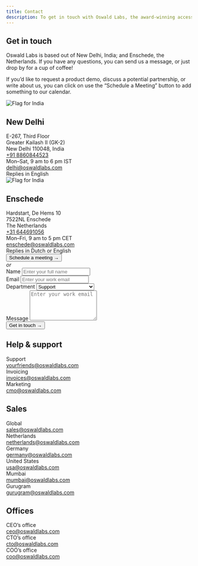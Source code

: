 ```yaml
---
title: Contact
description: To get in touch with Oswald Labs, the award-winning accessibility technology company based in New Delhi and Enschede, email at yourfriends@oswaldlabs.com.
---
```


<section class="hero">
	<div class="container">
		<div class="row justify-content-between">
			<div class="col-md-6">
				<h1>Get in touch</h1>
				<p>Oswald Labs is based out of New Delhi, India; and Enschede, the Netherlands. If you have any questions, you can send us a message, or just drop by for a cup of coffee!</p>
                <p>If you’d like to request a product demo, discuss a potential partnership, or write about us, you can click on use the “Schedule a Meeting” button to add something to our calendar.</p>
                <div class="row mt-5">
                    <div class="col-md">
                        <div>
                            <img class="rounded-circle w-20 mb-3 image-shadow" alt="Flag for India" src="https://cdnjs.cloudflare.com/ajax/libs/flag-icon-css/3.2.1/flags/1x1/in.svg">
                        </div>
                        <h2 class="h4 mt-0">New Delhi</h2>
                        <div>
                            <div>E-267, Third Floor</div>
                            <div>Greater Kailash II (GK-2)</div>
                            <div>New Delhi 110048, India</div>
                        </div>
                        <div class="mt-3">
                            <div>
                                <i data-fa-transform="flip-h" class="fas fa-phone mr-2"></i>
                                <a href="tel:+918860844523">+91 8860844523</a>
                            </div>
                            <div class="small">Mon–Sat, 9 am to 6 pm IST</div>
                        </div>
                        <div class="mt-3">
                            <div>
                                <i class="fas fa-envelope mr-2"></i>
                                <span><a href="mailto:delhi@oswaldlabs.com">delhi@oswaldlabs.com</a></span>
                            </div>
                            <div class="small">Replies in English</div>
                        </div>
                    </div>
                    <div class="col-md">
                        <div>
                            <img class="rounded-circle w-20 mb-3 image-shadow" alt="Flag for India" src="https://cdnjs.cloudflare.com/ajax/libs/flag-icon-css/3.2.1/flags/1x1/nl.svg">
                        </div>
                        <h2 class="h4 mt-0">Enschede</h2>
                        <div>
                            <div>Hardstart, De Hems 10</div>
                            <div>7522NL Enschede</div>
                            <div>The Netherlands</div>
                        </div>
                        <div class="mt-3">
                            <div>
                                <i data-fa-transform="flip-h" class="fas fa-phone mr-2"></i>
                                <a href="tel:+31644691056">+31 644691056</a>
                            </div>
                            <div class="small">Mon–Fri, 9 am to 5 pm CET</div>
                        </div>
                        <div class="mt-3">
                            <div>
                                <i class="fas fa-envelope mr-2"></i>
                                <span><a href="mailto:enschede@oswaldlabs.com">enschede@oswaldlabs.com</a></span>
                            </div>
                            <div class="small">Replies in Dutch or English</div>
                        </div>
                    </div>
                </div>
            </div>
            <div class="col-md-5">
                <link rel="stylesheet" href="https://assets.calendly.com/assets/external/widget.css">
                <button class="btn btn-primary btn-block calendly-button" type="button" onclick="Calendly.showPopupWidget('https://calendly.com/oswaldlabs');return false;">Schedule a meeting &rarr;</button>
                <div class="text-center mt-3 mb-3"><em>or</em></div>
                <div class="card p-4">
                    <form action="https://formspree.io/yourfriends@oswaldlabs.com" method="POST">
                        <div class="form-group">
                            <label for="name">Name</label>
                            <input name="name" class="form-control" id="name" placeholder="Enter your full name" required>
                        </div>
                        <div class="form-group">
                            <label for="email">Email</label>
                            <input name="email" class="form-control" id="email" placeholder="Enter your work email" required>
                        </div>
                        <div class="form-group">
                            <label for="department">Department</label>
                            <select class="custom-select department-select">
                                <option>Support</option>
                                <option>Sales</option>
                                <option>Accelerator</option>
                                <option>Partnerships</option>
                                <option>Feedback</option>
                                <option>CEO&rsquo;s office</option>
                                <option>Data Protection Officer</option>
                            </select>
                        </div>
                        <div class="form-group">
                            <label for="message">Message</label>
                            <textarea rows="5" class="form-control" id="email" placeholder="Enter your work email" required></textarea>
                        </div>
                        <button class="btn btn-primary btn-lg">Get in touch &rarr;</button>
                    </form>
                </div>
            </div>
		</div>
	</div>
</section>
<section>
    <div class="container">
        <div class="row">
            <div class="col-md-3 d-flex align-items-center mb-5">
                <h2 class="h5 text-muted m-0">Help &amp; support</h2>
            </div>
            <div class="col-md-3 mb-5">
                <div class="subheading mb-0">Support</div>
                <div><a href="mailto:yourfriends@oswaldlabs.com">yourfriends@oswaldlabs.com</a></div>
            </div>
            <div class="col-md-3 mb-5">
                <div class="subheading mb-0">Invoicing</div>
                <div><a href="mailto:invoices@oswaldlabs.com">invoices@oswaldlabs.com</a></div>
            </div>
            <div class="col-md-3 mb-5">
                <div class="subheading mb-0">Marketing</div>
                <div><a href="mailto:cmo@oswaldlabs.com">cmo@oswaldlabs.com</a></div>
            </div>
        </div>
        <div class="row">
            <div class="col-md-3 d-flex align-items-center mb-5">
                <h2 class="h5 text-muted m-0">Sales</h2>
            </div>
           <div class="col-md-3 mb-5">
                <div class="subheading mb-0">Global</div>
                <div><a href="mailto:sales@oswaldlabs.com">sales@oswaldlabs.com</a></div>
            </div>
            <div class="col-md-3 mb-5">
                <div class="subheading mb-0">Netherlands</div>
                <div><a href="mailto:netherlands@oswaldlabs.com">netherlands@oswaldlabs.com</a></div>
            </div>
            <div class="col-md-3 mb-5">
                <div class="subheading mb-0">Germany</div>
                <div><a href="mailto:germany@oswaldlabs.com">germany@oswaldlabs.com</a></div>
            </div>
            <div class="col-md-3 mb-5"></div>
            <div class="col-md-3 mb-5">
                <div class="subheading mb-0">United States</div>
                <div><a href="mailto:usa@oswaldlabs.com">usa@oswaldlabs.com</a></div>
            </div>
            <div class="col-md-3 mb-5">
                <div class="subheading mb-0">Mumbai</div>
                <div><a href="mailto:mumbai@oswaldlabs.com">mumbai@oswaldlabs.com</a></div>
            </div>
            <div class="col-md-3 mb-5">
                <div class="subheading mb-0">Gurugram</div>
                <div><a href="mailto:gurugram@oswaldlabs.com">gurugram@oswaldlabs.com</a></div>
            </div>
        </div>
        <div class="row">
            <div class="col-md-3 d-flex align-items-center mb-5 mb-md-0">
                <h2 class="h5 text-muted m-0">Offices</h2>
            </div>
            <div class="col-md-3 mb-5 mb-md-0">
                <div class="subheading mb-0">CEO&rsquo;s office</div>
                <div><a href="mailto:ceo@oswaldlabs.com">ceo@oswaldlabs.com</a></div>
            </div>
            <div class="col-md-3 mb-5 mb-md-0">
                <div class="subheading mb-0">CTO&rsquo;s office</div>
                <div><a href="mailto:cto@oswaldlabs.com">cto@oswaldlabs.com</a></div>
            </div>
            <div class="col-md-3">
                <div class="subheading mb-0">COO&rsquo;s office</div>
                <div><a href="mailto:coo@oswaldlabs.com">coo@oswaldlabs.com</a></div>
            </div>
        </div>
    </div>
</section>